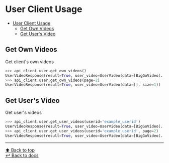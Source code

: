 # User Client Usage
- [User Client Usage](#user-client-usage)
  - [Get Own Videos](#get-own-videos)
  - [Get User's Video](#get-users-video)
## Get Own Videos
Get client's own videos
```Python
>>> api_client.user.get_own_videos()
UserVideoResponse(result=True, user_video=UserVideo(data=[BigGoVideo(...)], size=1))
>>> api_client.user.get_own_videos(page=2)
UserVideoResponse(result=True, user_video=UserVideo(data=[], size=1))
```
## Get User's Video
Get user's videos
```Python
>>> api_client.user.get_user_videos(userid='example_userid')
UserVideoResponse(result=True, user_video=UserVideo(data=[BigGoVideo(...), ...], size=21))
>>> api_client.user.get_user_videos(userid='example_userid', page=2)
UserVideoResponse(result=True, user_video=UserVideo(data=[BigGoVideo(...)], size=21))
```

---
[ :arrow_up: Back to top](#user-client-usage)  
[ :leftwards_arrow_with_hook: Back to docs](../docs)